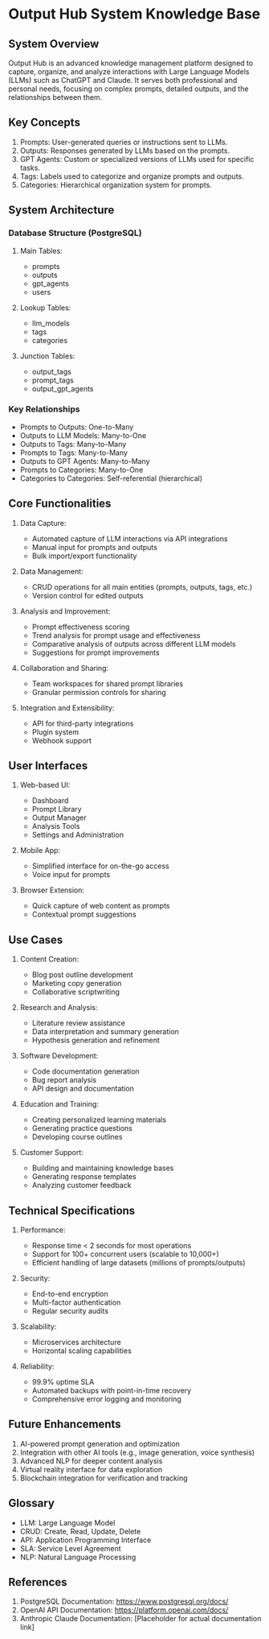 # Output Hub System Knowledge Base

## System Overview

Output Hub is an advanced knowledge management platform designed to capture, organize, and analyze interactions with Large Language Models (LLMs) such as ChatGPT and Claude. It serves both professional and personal needs, focusing on complex prompts, detailed outputs, and the relationships between them.

## Key Concepts

1. Prompts: User-generated queries or instructions sent to LLMs.
2. Outputs: Responses generated by LLMs based on the prompts.
3. GPT Agents: Custom or specialized versions of LLMs used for specific tasks.
4. Tags: Labels used to categorize and organize prompts and outputs.
5. Categories: Hierarchical organization system for prompts.

## System Architecture

### Database Structure (PostgreSQL)

1. Main Tables:
   - prompts
   - outputs
   - gpt_agents
   - users

2. Lookup Tables:
   - llm_models
   - tags
   - categories

3. Junction Tables:
   - output_tags
   - prompt_tags
   - output_gpt_agents

### Key Relationships

- Prompts to Outputs: One-to-Many
- Outputs to LLM Models: Many-to-One
- Outputs to Tags: Many-to-Many
- Prompts to Tags: Many-to-Many
- Outputs to GPT Agents: Many-to-Many
- Prompts to Categories: Many-to-One
- Categories to Categories: Self-referential (hierarchical)

## Core Functionalities

1. Data Capture:
   - Automated capture of LLM interactions via API integrations
   - Manual input for prompts and outputs
   - Bulk import/export functionality

2. Data Management:
   - CRUD operations for all main entities (prompts, outputs, tags, etc.)
   - Version control for edited outputs

3. Analysis and Improvement:
   - Prompt effectiveness scoring
   - Trend analysis for prompt usage and effectiveness
   - Comparative analysis of outputs across different LLM models
   - Suggestions for prompt improvements

4. Collaboration and Sharing:
   - Team workspaces for shared prompt libraries
   - Granular permission controls for sharing

5. Integration and Extensibility:
   - API for third-party integrations
   - Plugin system
   - Webhook support

## User Interfaces

1. Web-based UI:
   - Dashboard
   - Prompt Library
   - Output Manager
   - Analysis Tools
   - Settings and Administration

2. Mobile App:
   - Simplified interface for on-the-go access
   - Voice input for prompts

3. Browser Extension:
   - Quick capture of web content as prompts
   - Contextual prompt suggestions

## Use Cases

1. Content Creation:
   - Blog post outline development
   - Marketing copy generation
   - Collaborative scriptwriting

2. Research and Analysis:
   - Literature review assistance
   - Data interpretation and summary generation
   - Hypothesis generation and refinement

3. Software Development:
   - Code documentation generation
   - Bug report analysis
   - API design and documentation

4. Education and Training:
   - Creating personalized learning materials
   - Generating practice questions
   - Developing course outlines

5. Customer Support:
   - Building and maintaining knowledge bases
   - Generating response templates
   - Analyzing customer feedback

## Technical Specifications

1. Performance:
   - Response time < 2 seconds for most operations
   - Support for 100+ concurrent users (scalable to 10,000+)
   - Efficient handling of large datasets (millions of prompts/outputs)

2. Security:
   - End-to-end encryption
   - Multi-factor authentication
   - Regular security audits

3. Scalability:
   - Microservices architecture
   - Horizontal scaling capabilities

4. Reliability:
   - 99.9% uptime SLA
   - Automated backups with point-in-time recovery
   - Comprehensive error logging and monitoring

## Future Enhancements

1. AI-powered prompt generation and optimization
2. Integration with other AI tools (e.g., image generation, voice synthesis)
3. Advanced NLP for deeper content analysis
4. Virtual reality interface for data exploration
5. Blockchain integration for verification and tracking

## Glossary

- LLM: Large Language Model
- CRUD: Create, Read, Update, Delete
- API: Application Programming Interface
- SLA: Service Level Agreement
- NLP: Natural Language Processing

## References

1. PostgreSQL Documentation: https://www.postgresql.org/docs/
2. OpenAI API Documentation: https://platform.openai.com/docs/
3. Anthropic Claude Documentation: [Placeholder for actual documentation link]